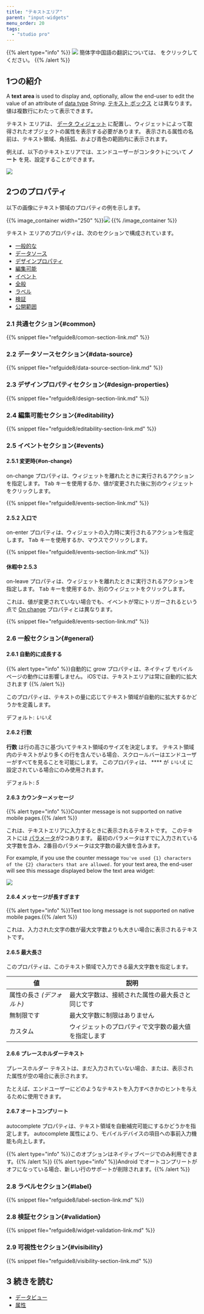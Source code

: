 ```yaml
---
title: "テキストエリア"
parent: "input-widgets"
menu_order: 20
tags:
  - "studio pro"
---
```


{{% alert type="info" %}}
<img src="attachments/chinese-translation/china.png" style="display: inline-block; margin: 0" /> 簡体字中国語の翻訳については、 [<unk> <unk> <unk>](https://cdn.mendix.tencent-cloud.com/documentation/refguide8/text-area.pdf) をクリックしてください。
{{% /alert %}}

## 1つの紹介

A **text area** is used to display and, optionally, allow the end-user to edit the value of an attribute of [data type](data-types) *String*. [テキスト ボックス](text-box) とは異なります。値は複数行にわたって表示できます。

テキスト エリアは、 [データ ウィジェット](data-widgets) に配置し、ウィジェットによって取得されたオブジェクトの属性を表示する必要があります。 表示される属性の名前は、テキスト領域、角括弧、および青色の範囲内に表示されます。

例えば、以下のテキストエリアでは、エンドユーザーがコンタクトについて **ノート** を見、設定することができます。

![](attachments/text-area/text-area.png)

## 2つのプロパティ

以下の画像にテキスト領域のプロパティの例を示します。

{{% image_container width="250" %}}![](attachments/text-area/text-area-properties.png)
{{% /image_container %}}

テキスト エリアのプロパティは、次のセクションで構成されています。

* [一般的な](#common)
* [データソース](#data-source)
* [デザインプロパティ](#design-properties)
* [編集可能](#editability)
* [イベント](#events)
* [全般](#general)
* [ラベル](#label)
* [検証](#validation)
* [公開範囲](#visibility)

### 2.1 共通セクション{#common}

{{% snippet file="refguide8/comon-section-link.md" %}}

### 2.2 データソースセクション{#data-source}

{{% snippet file="refguide8/data-source-section-link.md" %}}

### 2.3 デザインプロパティセクション{#design-properties}

{{% snippet file="refguide8/design-section-link.md" %}}

### 2.4 編集可能セクション{#editability}

{{% snippet file="refguide8/editability-section-link.md" %}}

### 2.5 イベントセクション{#events}

#### 2.5.1 変更時{#on-change}

on-change プロパティは、ウィジェットを離れたときに実行されるアクションを指定します。 <kbd>Tab</kbd> キーを使用するか、値が変更された後に別のウィジェットをクリックします。

{{% snippet file="refguide8/events-section-link.md" %}}

#### 2.5.2 入口で

on-enter プロパティは、ウィジェットの入力時に実行されるアクションを指定します。 <kbd>Tab</kbd> キーを使用するか、マウスでクリックします。

{{% snippet file="refguide8/events-section-link.md" %}}

#### 休暇中 2.5.3

on-leave プロパティは、ウィジェットを離れたときに実行されるアクションを指定します。 <kbd>Tab</kbd> キーを使用するか、別のウィジェットをクリックします。

これは、値が変更されていない場合でも、イベントが常にトリガーされるという点で [On change](#on-change) プロパティとは異なります。

{{% snippet file="refguide8/events-section-link.md" %}}

### 2.6 一般セクション{#general}

#### 2.6.1 自動的に成長する

{{% alert type="info" %}}自動的に grow プロパティは、ネイティブ モバイル ページの動作には影響しません。 iOSでは、テキストエリアは常に自動的に拡大されます
{{% /alert %}}

このプロパティは、テキストの量に応じてテキスト領域が自動的に拡大するかどうかを定義します。

デフォルト: *いいえ*

#### 2.6.2 行数

**行数** は行の高さに基づいてテキスト領域のサイズを決定します。 テキスト領域内のテキストがより多くの行を含んでいる場合、スクロールバーはエンドユーザーがすべてを見ることを可能にします。 このプロパティは、 **** が *いいえ* に設定されている場合にのみ使用されます。

デフォルト: *5*

#### 2.6.3 カウンターメッセージ

{{% alert type="info" %}}Counter message is not supported on native mobile pages.{{% /alert %}}

これは、テキストエリアに入力するときに表示されるテキストです。 このテキストには [パラメータ](text#parameters)が2つあります。 最初のパラメータはすでに入力されている文字数を含み、2番目のパラメータは文字数の最大値を含みます。

For example, if you use the counter message `You've used {1} characters of the {2} characters that are allowed.` for your text area, the end-user will see this message displayed below the text area widget:

![](attachments/text-area/counter-message.png)

#### 2.6.4 メッセージが長すぎます

{{% alert type="info" %}}Text too long message is not supported on native mobile pages.{{% /alert %}}

これは、入力された文字の数が最大文字数よりも大きい場合に表示されるテキストです。

#### 2.6.5 最大長さ

このプロパティは、このテキスト領域で入力できる最大文字数を指定します。

| 値               | 説明                         |
| --------------- | -------------------------- |
| 属性の長さ *(デフォルト)* | 最大文字数は、接続された属性の最大長さと同じです   |
| 無制限です           | 最大文字数に制限はありません             |
| カスタム            | ウィジェットのプロパティで文字数の最大値を指定します |

#### 2.6.6 プレースホルダーテキスト

プレースホルダー テキストは、まだ入力されていない場合、または、表示された属性が空の場合に表示されます。

たとえば、エンドユーザーにどのようなテキストを入力すべきかのヒントを与えるために使用できます。

#### 2.6.7 オートコンプリート

autocomplete プロパティは、テキスト領域を自動補完可能にするかどうかを指定します。 autocomplete 属性により、モバイルデバイスの項目への事前入力機能も向上します。

{{% alert type="info" %}}このオプションはネイティブページでのみ利用できます。{{% /alert %}}
{{% alert type="info" %}}Android でオートコンプリートがオフになっている場合、新しい行のサポートが削除されます。{{% /alert %}}

### 2.8 ラベルセクション{#label}

{{% snippet file="refguide8/label-section-link.md" %}}

### 2.8 検証セクション{#validation}

{{% snippet file="refguide8/widget-validation-link.md" %}}

### 2.9 可視性セクション{#visibility}

{{% snippet file="refguide8/visibility-section-link.md" %}}

## 3 続きを読む

*   [データビュー](data-view)
*   [属性](attributes)
